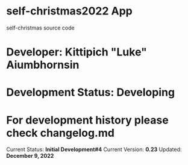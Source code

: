 # self-christmas2022 App

self-christmas source code

# Developer: Kittipich "Luke" Aiumbhornsin

# Development Status: **Developing**

# For development history please check changelog.md

Current Status: **Initial Development#4**
Current Version: **0.23**
Updated: **December 9, 2022**
